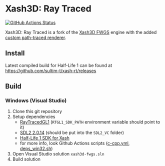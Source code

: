 # Xash3D: Ray Traced
[![GitHub Actions Status](https://github.com/FWGS/xash3d-fwgs/actions/workflows/c-cpp.yml/badge.svg)](https://github.com/FWGS/xash3d-fwgs/actions/workflows/c-cpp.yml) 

Xash3D: Ray Traced is a fork of the [Xash3D FWGS](https://github.com/FWGS/xash3d-fwgs) engine with the added [custom path-traced renderer](https://github.com/sultim-t/RayTracedGL1).

## Install
Latest compiled build for Half-Life 1 can be found at https://github.com/sultim-t/xash-rt/releases

## Build
### Windows (Visual Studio)
1) Clone this git repository
1) Setup dependencies
	- [RayTracedGL1](https://github.com/sultim-t/RayTracedGL1/releases/download/hl1-dev) (`RTGL1_SDK_PATH` environment variable should point to it)
	- [SDL2 2.0.14](http://libsdl.org/release/SDL2-devel-2.0.14-VC.zip) (should be put into the `SDL2_VC` folder)
	- [Half-Life 1 SDK for Xash](https://github.com/sultim-t/hlsdk-xash3d/releases)
	- for more info, look Github Actions scripts ([c-cpp.yml](https://github.com/sultim-t/xash-rt/blob/ref_rt/.github/workflows/c-cpp.yml), [deps_win32.sh](https://github.com/sultim-t/xash-rt/blob/ref_rt/scripts/gha/deps_win32.sh))
1) Open Visual Studio solution `xash3d-fwgs.sln`
1) Build solution
